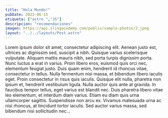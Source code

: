 ```yaml
---
title: "Hola Mundo!"
pubDate: 2023-06-15
etiqueta: ["astro ","JS"]
descripcion: "recomendaciones"
imagen: https://api.slingacademy.com/public/sample-photos/2.jpeg
layout: "../../layouts/Post.astro"
---
```

Lorem ipsum dolor sit amet, consectetur adipiscing elit. Aenean justo est, ultrices ac dignissim sed, suscipit a nibh. Quisque varius scelerisque vulputate. Aliquam mattis mauris nibh, sed porta turpis dignissim porta. Nunc luctus a erat in varius. Proin libero eros, euismod quis orci nec, elementum feugiat justo. Duis quam enim, hendrerit id rhoncus vitae, consectetur in tellus. Nulla fermentum nisi massa, et bibendum libero iaculis eget. Proin consectetur in risus quis iaculis. Quisque elit nulla, pharetra non ipsum et, hendrerit vestibulum ligula. Nulla auctor quis ante at gravida. In faucibus tempor tellus, eget varius est blandit nec. Duis pharetra libero vitae leo elementum, et interdum diam varius. Etiam eu diam quis urna ullamcorper sagittis. Suspendisse non arcu ex. Vivamus malesuada urna ac nisi rhoncus, at tincidunt tortor iaculis. Sed auctor varius massa, sed bibendum nisi sollicitudin nec...